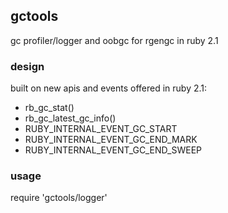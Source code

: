 ## gctools

gc profiler/logger and oobgc for rgengc in ruby 2.1

### design

built on new apis and events offered in ruby 2.1:

  * rb_gc_stat()
  * rb_gc_latest_gc_info()
  * RUBY_INTERNAL_EVENT_GC_START
  * RUBY_INTERNAL_EVENT_GC_END_MARK
  * RUBY_INTERNAL_EVENT_GC_END_SWEEP

### usage

require 'gctools/logger'
